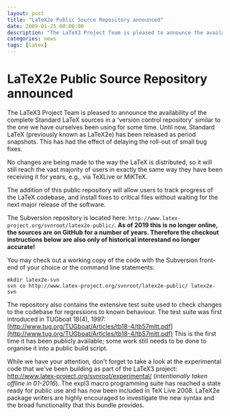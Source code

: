 ```yaml
---
layout: post
title: "LaTeX2e Public Source Repository announced"
date: 2009-01-25 00:00:00
description: "The LaTeX3 Project Team is pleased to announce the availability of the complete Standard LaTeX sources in a 'version control repository' similar to the one we have ourselves been using for some time."
categories: news
tags: [latex]
---
```


# LaTeX2e Public Source Repository announced

The LaTeX3 Project Team is pleased to announce the availability of the complete Standard LaTeX sources in a 'version control repository' similar to the one we have ourselves been using for some time. Until now, Standard LaTeX (previously known as LaTeX2e) has been released as period snapshots. This has had the effect of delaying the roll-out of small bug fixes.

No changes are being made to the way the LaTeX is distributed, so it will still reach the vast majority of users in exactly the same way they have been receiving it for years, e.g., via TeXLive or MiKTeX.

The addition of this public repository will allow users to track progress of the LaTeX codebase, and install fixes to critical files without waiting for the next major release of the software.

The Subversion repository is located here: `http://www.latex-project.org/svnroot/latex2e-public/`. **As of 2019 this is no longer online, the sources are on GitHub for a number of years. Therefore the checkout instructions below are also only of historical interestand no longer accurate!**

You may check out a working copy of the code with the Subversion front-end of your choice or the command line statements: 

`mkdir latex2e-svn`  
`svn co http://www.latex-project.org/svnroot/latex2e-public/ latex2e-svn`

The repository also contains the extensive test suite used to check changes to the codebase for regressions to known behaviour. The test suite was first introduced in TUGboat 18(4), 1997:
[http://www.tug.org/TUGboat/Articles/tb18-4/tb57mitt.pdf](http://www.tug.org/TUGboat/Articles/tb18-4/tb57mitt.pdf)
This is the first time it has been publicly available; some work still needs to be done to organise it into a public build script.

While we have your attention, don't forget to take a look at the experimental code that we've been building as part of the LaTeX3 project:
http://www.latex-project.org/svnroot/experimental/ (_intentionally taken offline in 01-2016_).
The expl3 macro programming suite has reached a state ready for public use and has now been included in TeX Live 2008. LaTeX2e package writers are highly encouraged to investigate the new syntax and the broad functionality that this bundle provides. 
